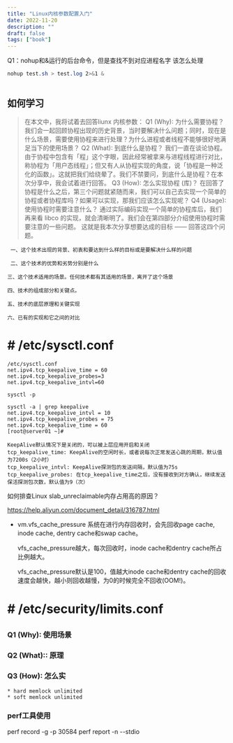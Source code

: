 ```yaml
---
title: "Linux内核参数配置入门"
date: 2022-11-20
description: ""
draft: false
tags: ["book"]
---
```





Q1：nohup和&运行的后台命令，但是查找不到对应进程名字 该怎么处理

```css
nohup test.sh > test.log 2>&1 & 



```



## 如何学习

> 在本文中，我将试着去回答liunx 内核参数：
> Q1 (Why): 为什么需要协程？
> 我们会一起回顾协程出现的历史背景，当时要解决什么问题；同时，现在是什么场景，需要使用协程来进行处理？为什么进程或者线程不能够很好地满足当下的使用场景？
> Q2 (What): 到底什么是协程？
> 我们一直在谈论协程。由于协程中包含有「程」这个字眼，因此经常被拿来与进程线程进行对比，称协程为「用户态线程」；但又有人从协程实现的角度，说「协程是一种泛化的函数」。这就把我们给绕晕了。我们不禁要问，到底什么是协程？在本次分享中，我会试着进行回答。
> Q3 (How): 怎么实现协程 (库)？
> 在回答了协程是什么之后，第三个问题就紧随而来，我们可以自己去实现一个简单的协程或者协程库吗？如果可以实现，那我们应该怎么实现呢？
> Q4 (Usage): 使用协程时需要注意什么？
> 通过实际编码实现一个简单的协程库后，我们再来看 libco 的实现，就会清晰明了。我们会在第四部分介绍使用协程时需要注意的一些问题。
> 这就是我本次分享想要达成的目标 —— 回答这四个问题。

~~~
 一、这个技术出现的背景、初衷和要达到什么样的目标或是要解决什么样的问题 

 二、这个技术的优势和劣势分别是什么 

三、这个技术适用的场景。任何技术都有其适用的场景，离开了这个场景

四、技术的组成部分和关键点。

五、技术的底层原理和关键实现

六、已有的实现和它之间的对比
~~~





# # /etc/sysctl.conf





~~~
/etc/sysctl.conf
net.ipv4.tcp_keepalive_time = 60 
net.ipv4.tcp_keepalive_probes=3 
net.ipv4.tcp_keepalive_intvl=60

sysctl -p 

sysctl -a | grep keepalive
net.ipv4.tcp_keepalive_intvl = 10
net.ipv4.tcp_keepalive_probes = 75
net.ipv4.tcp_keepalive_time = 60
[root@server01 ~]#

KeepAlive默认情况下是关闭的，可以被上层应用开启和关闭
tcp_keepalive_time: KeepAlive的空闲时长，或者说每次正常发送心跳的周期，默认值为7200s（2小时）
tcp_keepalive_intvl: KeepAlive探测包的发送间隔，默认值为75s
tcp_keepalive_probes: 在tcp_keepalive_time之后，没有接收到对方确认，继续发送保活探测包次数，默认值为9（次）

~~~



如何排查Linux slab_unreclaimable内存占用高的原因？

https://help.aliyun.com/document_detail/316787.html



- vm.vfs_cache_pressure
  系统在进行内存回收时，会先回收page cache, inode cache, dentry cache和swap cache。

  vfs_cache_pressure越大，每次回收时，inode cache和dentry cache所占比例越大。

  vfs_cache_pressure默认是100，值越大inode cache和dentry cache的回收速度会越快，越小则回收越慢，为0的时候完全不回收(OOM!)。



# # /etc/security/limits.conf

## 

### Q1 (Why): 使用场景

### Q2 (What):: 原理

### Q3 (How): 怎么实

~~~
* hard memlock unlimited
* soft memlock unlimited
~~~







### perf工具使用



perf record   -g -p 30584
perf report -n --stdio

























